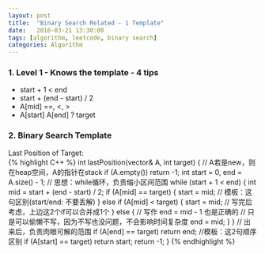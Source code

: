 ```yaml
---
layout: post
title:  "Binary Search Related - 1 Template"
date:   2016-03-21 13:30:00
tags: [algorithm, leetcode, binary search]
categories: Algorithm
---
```


### 1. Level 1 - Knows the template - 4 tips
* start + 1 < end
* start + (end - start) / 2
* A[mid] ==, <, >
* A[start] A[end] ? target

### 2. Binary Search Template
Last Position of Target:    
{% highlight C++ %}
int lastPosition(vector<int>& A, int target) {  // A若是new，则在heap空间，A的指针在stack
  if (A.empty()) return -1;
  int start = 0, end = A.size() - 1;
  // 思想：while循环，负责缩小区间范围
  while (start + 1 < end) {
    int mid = start + (end - start) / 2;
    if (A[mid] == target) {
      start = mid;  // 模板：这句区别(start/end: 不要丢解)
    } else if (A[mid] < target) {
      start = mid;  // 写完后考虑，上边这2个if可以合并成1个
    } else {
      // 写作 end = mid - 1 也是正确的
      // 只是可以偷懒不写，因为不写也没问题，不会影响时间复杂度
      end = mid;
    }
  }
  // 出来后，负责肉眼可解的范围
  if (A[end] == target) return end;  //模板：这2句顺序区别
  if (A[start] == target) return start;
  return -1;
}
{% endhighlight %}
